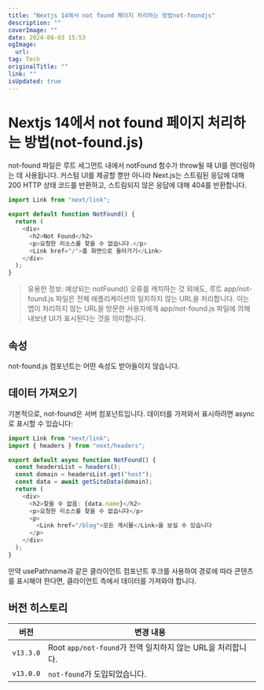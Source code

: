 ```yaml
---
title: "Nextjs 14에서 not found 페이지 처리하는 방법not-foundjs"
description: ""
coverImage: ""
date: 2024-08-03 15:53
ogImage: 
  url: 
tag: Tech
originalTitle: ""
link: ""
isUpdated: true
---
```






# Nextjs 14에서 not found 페이지 처리하는 방법(not-found.js)

not-found 파일은 루트 세그먼트 내에서 notFound 함수가 throw될 때 UI를 렌더링하는 데 사용됩니다. 커스텀 UI를 제공할 뿐만 아니라 Next.js는 스트림된 응답에 대해 200 HTTP 상태 코드를 반환하고, 스트림되지 않은 응답에 대해 404를 반환합니다.

```typescript
import Link from "next/link";

export default function NotFound() {
  return (
    <div>
      <h2>Not Found</h2>
      <p>요청한 리소스를 찾을 수 없습니다.</p>
      <Link href="/">홈 화면으로 돌아가기</Link>
    </div>
  );
}
```

> 유용한 정보: 예상되는 notFound() 오류를 캐치하는 것 외에도, 루트 app/not-found.js 파일은 전체 애플리케이션의 일치하지 않는 URL을 처리합니다. 이는 앱이 처리하지 않는 URL을 방문한 사용자에게 app/not-found.js 파일에 의해 내보낸 UI가 표시된다는 것을 의미합니다.

<div class="content-ad"></div>

## 속성

not-found.js 컴포넌트는 어떤 속성도 받아들이지 않습니다.

## 데이터 가져오기

기본적으로, not-found은 서버 컴포넌트입니다. 데이터를 가져와서 표시하려면 async로 표시할 수 있습니다:

<div class="content-ad"></div>

```typescript
import Link from "next/link";
import { headers } from "next/headers";

export default async function NotFound() {
  const headersList = headers();
  const domain = headersList.get("host");
  const data = await getSiteData(domain);
  return (
    <div>
      <h2>찾을 수 없음: {data.name}</h2>
      <p>요청한 리소스를 찾을 수 없습니다</p>
      <p>
        <Link href="/blog">모든 게시물</Link>을 보실 수 있습니다
      </p>
    </div>
  );
}
```

만약 usePathname과 같은 클라이언트 컴포넌트 후크를 사용하여 경로에 따라 콘텐츠를 표시해야 한다면, 클라이언트 측에서 데이터를 가져와야 합니다.

## 버전 히스토리

| 버전      | 변경 내용                                                   |
| --------- | ----------------------------------------------------------- |
| `v13.3.0` | Root `app/not-found`가 전역 일치하지 않는 URL을 처리합니다. |
| `v13.0.0` | `not-found`가 도입되었습니다.                               |

<div class="content-ad"></div>
